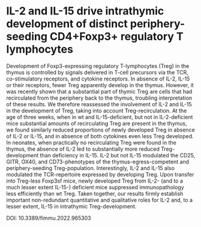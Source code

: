 # **IL-2 and IL-15 drive intrathymic development of distinct periphery-seeding CD4+Foxp3+ regulatory T lymphocytes**

Development of Foxp3-expressing regulatory T-lymphocytes (Treg) in the thymus is controlled by signals delivered in T-cell
precursors via the TCR, co-stimulatory receptors, and cytokine receptors. In absence of IL-2, IL-15 or their receptors, fewer Treg
apparently develop in the thymus. However, it was recently shown that a substantial part of thymic Treg are cells that had
recirculated from the periphery back to the thymus, troubling interpretation of these results. We therefore reassessed the
involvement of IL-2 and IL-15 in the development of Treg, taking into account Treg-recirculation. At the age of three weeks, when
in wt and IL-15-deficient, but not in IL-2-deficient mice substantial amounts of recirculating Treg are present in the thymus, we
found similarly reduced proportions of newly developed Treg in absence of IL-2 or IL-15, and in absence of both cytokines even less
Treg developed. In neonates, when practically no recirculating Treg were found in the thymus, the absence of IL-2 led to
substantially more reduced Treg-development than deficiency in IL-15. IL-2 but not IL-15 modulated the CD25, GITR, OX40, and
CD73-phenotypes of the thymus-egress-competent and periphery-seeding Treg-population. Interestingly, IL-2 and IL-15 also
modulated the TCR-repertoire expressed by developing Treg. Upon transfer into Treg-less Foxp3sf mice, newly developed Treg
from IL-2- (and to a much lesser extent IL-15-) deficient mice suppressed immunopathology less efficiently than wt Treg. Taken
together, our results firmly establish important non-redundant quantitative and qualitative roles for IL-2 and, to a lesser extent,
IL-15 in intrathymic Treg-development.

DOI: 10.3389/fimmu.2022.965303
